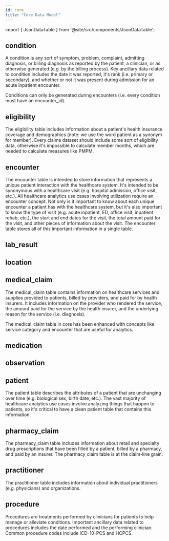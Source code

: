 ```yaml
---
id: core
title: "Core Data Model"
---
```


import { JsonDataTable } from '@site/src/components/JsonDataTable';

## condition

A condition is any sort of symptom, problem, complaint, admitting diagnosis, or billing diagnosis as reported by the patient, a clinician, or as otherwise generated (e.g. by the billing process).  Key ancillary data related to condition includes the date it was reported, it's rank (i.e. primary or secondary), and whether or not it was present during admission for an acute inpatient encounter.

Conditions can only be generated during encounters (i.e. every condition must have an encounter_id).  

<JsonDataTable jsonPath="nodes.model\.the_tuva_project\.core__condition.columns" />

## eligibility

The eligibility table includes information about a patient's health insurance coverage and demographics (note: we use the word patient as a synonym for member).  Every claims dataset should include some sort of eligibility data, otherwise it's impossible to calculate member months, which are needed to calculate measures like PMPM.

<JsonDataTable jsonPath="nodes.model\.the_tuva_project\.core__eligibility.columns" />

## encounter

The encounter table is intended to store information that represents a unique patient interaction with the healthcare system.  It's intended to be synonymous with a healthcare visit (e.g. hospital admission, office visit, etc.).  All healthcare analytics use cases involving utilization require an encounter concept.  Not only is it important to know about each unique encounter a patient has with the healthcare system, but it's also important to know the type of visit (e.g. acute inpatient, ED, office visit, inpatient rehab, etc.), the start and end dates for the visit, the total amount paid for the visit, and other pieces of information about the visit.  The encounter table stores all of this important information in a single table.

<JsonDataTable jsonPath="nodes.model\.the_tuva_project\.core__encounter.columns" />

## lab_result

<JsonDataTable jsonPath="nodes.model\.the_tuva_project\.core__lab_result.columns" />

## location

<JsonDataTable jsonPath="nodes.model\.the_tuva_project\.core__location.columns" />

## medical_claim

The medical_claim table contains information on healthcare services and supplies provided to patients, billed by providers, and paid for by health insurers.  It includes information on the provider who rendered the service, the amount paid for the service by the health insurer, and the underlying reason for the service (i.e. diagnosis).  

The medical_claim table in core has been enhanced with concepts like service category and encounter that are useful for analytics.

<JsonDataTable jsonPath="nodes.model\.the_tuva_project\.core__medical_claim.columns" />

## medication

<JsonDataTable jsonPath="nodes.model\.the_tuva_project\.core__medication.columns" />

## observation

<JsonDataTable jsonPath="nodes.model\.the_tuva_project\.core__observation.columns" />

## patient

The patient table describes the attributes of a patient that are unchanging over time (e.g. biological sex, birth date, etc.).  The vast majority of healthcare analytics use cases involve analyzing things that happen to patients, so it's critical to have a clean patient table that contains this information.

<JsonDataTable jsonPath="nodes.model\.the_tuva_project\.core__patient.columns" />

## pharmacy_claim

The pharmacy_claim table includes information about retail and specialty drug prescriptions that have been filled by a patient, billed by a pharmacy, and paid by an insurer.  The pharmacy_claim table is at the claim-line grain.

<JsonDataTable jsonPath="nodes.model\.the_tuva_project\.core__pharmacy_claim.columns" />

## practitioner

The practitioner table includes information about individual practitioners (e.g. physicians) and organizations.  

<JsonDataTable jsonPath="nodes.model\.the_tuva_project\.core__practitioner.columns" />

## procedure

Procedures are treatments performed by clinicians for patients to help manage or alleviate conditions.  Important ancillary data related to procedures includes the date performed and the performing clinician.  Common procedure codes include ICD-10-PCS and HCPCS.

<JsonDataTable jsonPath="nodes.model\.the_tuva_project\.core__procedure.columns" />